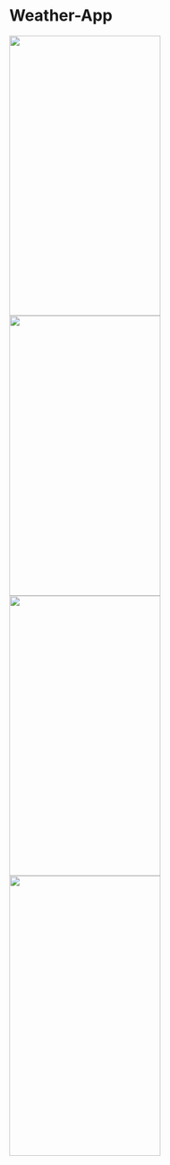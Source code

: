 # Weather-App




<img src="https://user-images.githubusercontent.com/92089806/230849479-c0c913ba-9762-48c7-831f-60ac7aac5a0c.png" width="270" height="500">
<img src="https://user-images.githubusercontent.com/92089806/230849499-e0b65b21-1dd1-4896-908b-02337db83972.png" width="270" height="500">
<img src="https://user-images.githubusercontent.com/92089806/230849506-8a9f2731-16ae-4eff-89f6-039d2096e218.png" width="270" height="500">
<img src="https://user-images.githubusercontent.com/92089806/230849513-05e9b4f2-bd3e-475c-b84a-55366d5142b6.png" width="270" height="500">
